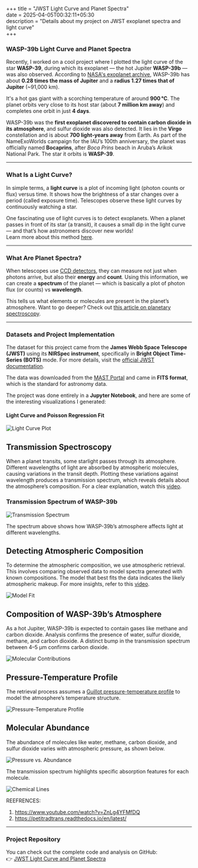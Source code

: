 +++
title = "JWST Light Curve and Planet Spectra"  
date = 2025-04-05T00:32:11+05:30  
description = "Details about my project on JWST exoplanet spectra and light curve"  
+++

### WASP-39b Light Curve and Planet Spectra

Recently, I worked on a cool project where I plotted the light curve of the star **WASP-39**, during which its exoplanet — the hot Jupiter **WASP-39b** — was also observed. According to [NASA's exoplanet archive](https://exoplanetarchive.ipac.caltech.edu/overview/WASP-39#planet_WASP-39-b_collapsible), WASP-39b has about **0.28 times the mass of Jupiter** and a **radius 1.27 times that of Jupiter** (~91,000 km).  

It's a hot gas giant with a scorching temperature of around **900 °C**. The planet orbits very close to its host star (about **7 million km away**) and completes one orbit in just **4 days**.  

WASP-39b was the **first exoplanet discovered to contain carbon dioxide in its atmosphere**, and sulfur dioxide was also detected. It lies in the **Virgo** constellation and is about **700 light-years away** from Earth. As part of the NameExoWorlds campaign for the IAU’s 100th anniversary, the planet was officially named **Bocaprins**, after *Boca Prins* beach in Aruba’s Arikok National Park. The star it orbits is **WASP-39**.

---

### What Is a Light Curve?

In simple terms, a **light curve** is a plot of incoming light (photon counts or flux) versus time. It shows how the brightness of a star changes over a period (called exposure time). Telescopes observe these light curves by continuously watching a star.  

One fascinating use of light curves is to detect exoplanets. When a planet passes in front of its star (a transit), it causes a small dip in the light curve — and that’s how astronomers discover new worlds!  
Learn more about this method [here](https://en.wikipedia.org/wiki/Methods_of_detecting_exoplanets#Transit_photometry).

---

### What Are Planet Spectra?

When telescopes use [CCD detectors](https://noirlab.edu/public/blog/50-years-ccds/), they can measure not just when photons arrive, but also their **energy** and **count**. Using this information, we can create a **spectrum** of the planet — which is basically a plot of photon flux (or counts) vs **wavelength**.  

This tells us what elements or molecules are present in the planet’s atmosphere. Want to go deeper? Check out [this article on planetary spectroscopy](https://oxfordre.com/planetaryscience/display/10.1093/acrefore/9780190647926.001.0001/acrefore-9780190647926-e-134).

---

### Datasets and Project Implementation

The dataset for this project came from the **James Webb Space Telescope (JWST)** using its **NIRSpec instrument**, specifically in **Bright Object Time-Series (BOTS)** mode. For more details, visit the [official JWST documentation](https://jwst-docs.stsci.edu/jwst-near-infrared-spectrograph/nirspec-observing-modes/nirspec-bright-object-time-series-spectroscopy#gsc.tab=0).

The data was downloaded from the [MAST Portal](https://mast.stsci.edu/portal/Mashup/Clients/Mast/Portal.html) and came in **FITS format**, which is the standard for astronomy data.

The project was done entirely in a **Jupyter Notebook**, and here are some of the interesting visualizations I generated:

#### Light Curve and Poisson Regression Fit
![Light Curve Plot](https://github.com/user-attachments/assets/98ce41e7-a80d-44f8-8ad1-bdd080a7919d)
## Transmission Spectroscopy

When a planet transits, some starlight passes through its atmosphere. Different wavelengths of light are absorbed by atmospheric molecules, causing variations in the transit depth. Plotting these variations against wavelength produces a transmission spectrum, which reveals details about the atmosphere’s composition. For a clear explanation, watch this [video](https://www.youtube.com/watch?v=ZnLg4YFMfDQ&ab_channel=MartianColonist).

### Transmission Spectrum of WASP-39b

![Transmission Spectrum](https://github.com/user-attachments/assets/66baeb9c-f64f-4c27-a1e9-f8a0d4cc22d4)


The spectrum above shows how WASP-39b’s atmosphere affects light at different wavelengths.

## Detecting Atmospheric Composition

To determine the atmospheric composition, we use atmospheric retrieval. This involves comparing observed data to model spectra generated with known compositions. The model that best fits the data indicates the likely atmospheric makeup. For more insights, refer to this [video](https://www.youtube.com/watch?v=ZnLg4YFMfDQ&ab_channel=MartianColonist).

![Model Fit](https://github.com/user-attachments/assets/5efc277a-e584-465d-a986-0e71490eb463)

## Composition of WASP-39b’s Atmosphere

As a hot Jupiter, WASP-39b is expected to contain gases like methane and carbon dioxide. Analysis confirms the presence of water, sulfur dioxide, methane, and carbon dioxide. A distinct bump in the transmission spectrum between 4–5 µm confirms carbon dioxide.

![Molecular Contributions](https://github.com/user-attachments/assets/e8355d1c-d8f0-4439-9119-03fb3b6278e4)

## Pressure-Temperature Profile

The retrieval process assumes a [Guillot pressure-temperature profile](https://www.aanda.org/articles/aa/pdf/2010/12/aa13396-09.pdf) to model the atmosphere’s temperature structure.

![Pressure-Temperature Profile](https://github.com/user-attachments/assets/dcdc5ea5-c144-445e-8c7c-2e1c59e9e020)

## Molecular Abundance

The abundance of molecules like water, methane, carbon dioxide, and sulfur dioxide varies with atmospheric pressure, as shown below.

![Pressure vs. Abundance](https://github.com/user-attachments/assets/c709a606-6ba8-4fbd-9932-38365baae326)

The transmission spectrum highlights specific absorption features for each molecule.

![Chemical Lines](https://github.com/user-attachments/assets/af1bfc59-19cb-4ed1-849d-48ad3108ddeb)

REEFRENCES:
1) https://www.youtube.com/watch?v=ZnLg4YFMfDQ
2) https://petitradtrans.readthedocs.io/en/latest/
---

### Project Repository

You can check out the complete code and analysis on GitHub:  
👉 [JWST Light Curve and Planet Spectra](https://github.com/Sauravroy34/JWST-light-curve-and-spectral-analysis)
